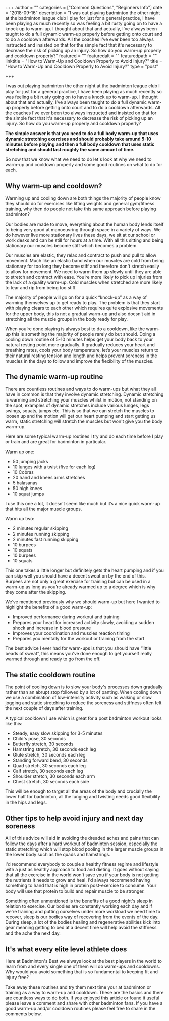 +++
author = ""
categories = ["Common Questions", "Beginners Info"]
date = "2018-09-16"
description = "I was out playing badminton the other night at the badminton league club I play for just for a general practice, I have been playing as much recently so was feeling a bit rusty going on to have a knock up to warm-up. I thought about that and actually, I've always been taught to do a full dynamic warm-up properly before getting onto court and to do a cooldown afterwards. All the coaches I've ever been too always instructed and insisted on that for the simple fact that it's necessary to decrease the risk of picking up an injury. So how do you warm-up properly and cooldown properly?"
featured = ""
featuredalt = ""
featuredpath = ""
linktitle = "How to Warm-Up and Cooldown Properly to Avoid Injury?"
title = "How to Warm-Up and Cooldown Properly to Avoid Injury?"
type = "post"

+++

I was out playing badminton the other night at the badminton league club I play for just for a general practice, I have been playing as much recently so was feeling a bit rusty going on to have a knock up to warm-up. I thought about that and actually, I've always been taught to do a full dynamic warm-up properly before getting onto court and to do a cooldown afterwards. All the coaches I've ever been too always instructed and insisted on that for the simple fact that it's necessary to decrease the risk of picking up an injury. So how do you warm-up properly and cooldown properly?

**The simple answer is that you need to do a full body warm-up that uses dynamic stretching exercises and should probably take around 5-10 minutes before playing and then a full body cooldown that uses static stretching and should last roughly the same amount of time.**

So now that we know what we need to do let's look at why we need to warm-up and cooldown properly and some good routines on what to do for each.

## Why warm-up and cooldown?

Warming up and cooling down are both things the majority of people know they should do for exercises like lifting weights and general gym/fitness training, why then do people not take this same approach before playing badminton?

Our bodies are made to move, everything about the human body lends itself to being very good at manoeuvring through space in a variety of ways. We do however live more stationary lives these days, we sit at our school or work desks and can be still for hours at a time. With all this sitting and being stationary our muscles become stiff which becomes a problem.

Our muscles are elastic, they relax and contract to push and pull to allow movement. Much like an elastic band when our muscles are cold from being stationary for too long they become stiff and therefore don't stretch easily to allow for movement. We need to warm them up slowly until they are able to stretch and contract with ease. You’re more likely to pick up injuries from the lack of a quality warm-up. Cold muscles when stretched are more likely to tear and rip from being too stiff.

The majority of people will go on for a quick “knock-up” as a way of warming themselves up to get ready to play. The problem is that they start with playing clears to each other which requires quite explosive movements for the upper body, this is not a gradual warm-up and also doesn’t aid in stretching all the muscle groups in the body ready for play.

When you’re done playing is always best to do a cooldown, like the warm-up this is something the majority of people rarely do but should. Doing a cooling down routine of 5-10 minutes helps get your body back to your natural resting point more gradually. It gradually reduces your heart and breathing rates, cools your body temperature, let’s your muscles return to their natural resting tension and length and helps prevent soreness in the muscles in the days to follow and improve the flexibility of the muscles.

## The dynamic warm-up routine

There are countless routines and ways to do warm-ups but what they all have in common is that they involve dynamic stretching. Dynamic stretching is warming and stretching your muscles whilst in motion, not standing on the spot, examples of dynamic stretches include various lunges, legs swings, squats, jumps etc. This is so that we can stretch the muscles to loosen up and the motion will get our heart pumping and start getting us warm, static stretching will stretch the muscles but won't give you the body warm-up.

Here are some typical warm-up routines I try and do each time before I play or train and are great for badminton in particular.

Warm up one:

- 50 jumping jacks
- 10 lunges with a twist (five for each leg)
- 10 Cobras
- 20 hand and knees arms stretches
- 5 halasanas
- 50 high knees
- 10 squat jumps

I use this one a lot, it doesn’t seem like much but it’s a nice quick warm-up that hits all the major muscle groups.

Warm up two:

- 2 minutes regular skipping
- 2 minutes running skipping
- 2 minutes fast running skipping
- 10 burpees
- 10 squats
- 10 burpees
- 10 squats

This one takes a little longer but definitely gets the heart pumping and if you can skip well you should have a decent sweat on by the end of this. Burpees are not only a great exercise for training but can be used in a warm-up as long as you’re already warmed up to a degree which is why they come after the skipping.

We’ve mentioned previously why we should warm-up but here I wanted to highlight the benefits of a good warm-up:

- Improved performance during workout and training
- Prepares your heart for increased activity slowly, avoiding a sudden shock and increase in blood pressure
- Improves your coordination and muscles reaction timing
- Prepares you mentally for the workout or training from the start

The best advice I ever had for warm-ups is that you should have “little beads of sweat”, this means you’ve done enough to get yourself really warmed through and ready to go from the off.

## The static cooldown routine

The point of cooling down is to slow your body's processes down gradually rather than an abrupt stop followed by a lot of panting. When cooling down we use a combination of low-intensity activity such as walking or slow jogging and static stretching to reduce the soreness and stiffness often felt the next couple of days after training.

A typical cooldown I use which is great for a post badminton workout looks like this:

- Steady, easy slow skipping for 3-5 minutes
- Child's pose, 30 seconds
- Butterfly stretch, 30 seconds
- Hamstring stretch, 30 seconds each leg
- Glute stretch, 30 seconds each leg
- Standing forward bend, 30 seconds
- Quad stretch, 30 seconds each leg
- Calf stretch, 30 seconds each leg
- Shoulder stretch, 30 seconds each arm
- Chest stretch, 30 seconds each side

This will be enough to target all the areas of the body and crucially the lower half for badminton, all the lunging and twisting needs good flexibility in the hips and legs.

## Other tips to help avoid injury and next day soreness

All of this advice will aid in avoiding the dreaded aches and pains that can follow the days after a hard workout of badminton session, especially the static stretching which will stop blood pooling in the larger muscle groups in the lower body such as the quads and hamstrings.

I'd recommend everybody to couple a healthy fitness regime and lifestyle with a just as healthy approach to food and dieting. It goes without saying that all the exercise in the world won't save you if your body is not getting the nutrients it needs to grow and heal. I'd always recommend having something to hand that is high in protein post-exercise to consume. Your body will use that protein to build and repair muscle to be stronger.

Something often unmentioned is the benefits of a good night's sleep in relation to exercise. Our bodies are constantly working each day and if we're training and putting ourselves under more workload we need time to recover, sleep is our bodies way of recovering from the events of the day. During sleep, a lot of the bodies healing and regenerative abilities kick into gear meaning getting to bed at a decent time will help avoid the stiffness and the ache the next day.

## It's what every elite level athlete does

Here at Badminton's Best we always look at the best players in the world to learn from and every single one of them will do warm-ups and cooldowns. Why would you avoid something that is so fundamental to keeping fit and injury free?

Take away these routines and try them next time your at badminton or training as a way to warm-up and cooldown. These are the basics and there are countless ways to do both. If you enjoyed this article or found it useful please leave a comment and share with other badminton fans. If you have a good warm-up and/or cooldown routines please feel free to share in the comments below.
